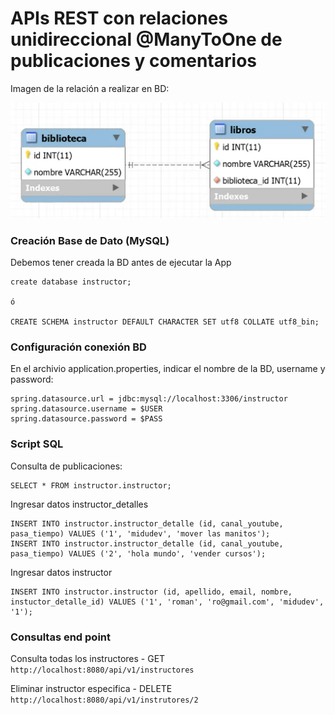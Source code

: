 # APIs REST con relaciones unidireccional @ManyToOne de publicaciones y comentarios

Imagen de la relación a realizar en BD:

![Image text](https://github.com/yadevom/apirest_biblioteca_bidirecional/blob/main/relacion_bd.png)

### Creación Base de Dato (MySQL)
Debemos tener creada la BD antes de ejecutar la App
```
create database instructor;

ó

CREATE SCHEMA instructor DEFAULT CHARACTER SET utf8 COLLATE utf8_bin;
```
### Configuración conexión BD
En el archivio application.properties, indicar el nombre de la BD, username y password:
```
spring.datasource.url = jdbc:mysql://localhost:3306/instructor 
spring.datasource.username = $USER
spring.datasource.password = $PASS
```
### Script SQL
Consulta de publicaciones:
```
SELECT * FROM instructor.instructor;
```

Ingresar datos instructor_detalles
```
INSERT INTO instructor.instructor_detalle (id, canal_youtube, pasa_tiempo) VALUES ('1', 'midudev', 'mover las manitos');
INSERT INTO instructor.instructor_detalle (id, canal_youtube, pasa_tiempo) VALUES ('2', 'hola mundo', 'vender cursos');
```

Ingresar datos instructor
```
INSERT INTO instructor.instructor (id, apellido, email, nombre, instuctor_detalle_id) VALUES ('1', 'roman', 'ro@gmail.com', 'midudev', '1');
```

### Consultas end point

Consulta todas los instructores - GET ```http://localhost:8080/api/v1/instructores```

Eliminar instructor especifica - DELETE ```http://localhost:8080/api/v1/instrutores/2```

